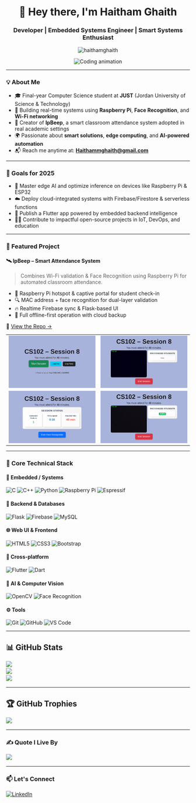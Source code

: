 <h1 align="center">👋 Hey there, I'm Haitham Ghaith</h1>
<h3 align="center">Developer | Embedded Systems Engineer | Smart Systems Enthusiast</h3>

<p align="center">
  <img src="https://komarev.com/ghpvc/?username=haithamghaith&label=Profile%20views&color=0e75b6&style=flat" alt="haithamghaith" />
</p>

<p align="center">
  <img src="https://cdn.dribbble.com/users/1162077/screenshots/3848914/programmer.gif" width="300" alt="Coding animation"/>
</p>

---

### 💡 About Me

- 🎓 Final-year Computer Science student at **JUST** (Jordan University of Science & Technology)
- 🔧 Building real-time systems using **Raspberry Pi**, **Face Recognition**, and **Wi-Fi networking**
- 🚀 Creator of **IpBeep**, a smart classroom attendance system adopted in real academic settings
- 🌍 Passionate about **smart solutions**, **edge computing**, and **AI-powered automation**
- 📬 Reach me anytime at: **Haithammghaith@gmail.com**

---

### 🎯 Goals for 2025
- 🧠 Master edge AI and optimize inference on devices like Raspberry Pi & ESP32
- ☁️ Deploy cloud-integrated systems with Firebase/Firestore & serverless functions
- 📱 Publish a Flutter app powered by embedded backend intelligence
- 🧑‍💻 Contribute to impactful open-source projects in IoT, DevOps, and education

---

### 🚀 Featured Project

#### 🛰️ IpBeep – Smart Attendance System
> Combines Wi-Fi validation & Face Recognition using Raspberry Pi for automated classroom attendance.

- 🔌 Raspberry Pi hotspot & captive portal for student check-in  
- 🔍 MAC address + face recognition for dual-layer validation  
- 🔥 Realtime Firebase sync & Flask-based UI  
- 📂 Full offline-first operation with cloud backup

🔗 [View the Repo →](https://github.com/HaithamGhaith/IpBeep-PI-Side)

<table>
  <tr>
    <td align="center"><img src="https://github.com/HaithamGhaith/IpBeep-PI-Side/blob/main/assets/Screenshots/Start_portal.png" width="350"/></td>
    <td align="center"><img src="https://github.com/HaithamGhaith/IpBeep-PI-Side/blob/main/assets/Screenshots/Start_recognition.png" width="350"/></td>
  </tr>
  <tr>
    <td align="center"><img src="https://github.com/HaithamGhaith/IpBeep-PI-Side/blob/main/assets/Screenshots/Start_tracking.png" width="350"/></td>
    <td align="center"><img src="https://github.com/HaithamGhaith/IpBeep-PI-Side/blob/main/assets/Screenshots/Recognized.png" width="350"/></td>
  </tr>
</table>

---

### 🧠 Core Technical Stack

#### 🔌 Embedded / Systems
![C](https://img.shields.io/badge/c-%2300599C.svg?style=for-the-badge&logo=c&logoColor=white)
![C++](https://img.shields.io/badge/c++-%2300599C.svg?style=for-the-badge&logo=c%2B%2B&logoColor=white)
![Python](https://img.shields.io/badge/python-3670A0?style=for-the-badge&logo=python&logoColor=ffdd54)
![Raspberry Pi](https://img.shields.io/badge/-RaspberryPi-C51A4A?style=for-the-badge&logo=Raspberry-Pi)
![Espressif](https://img.shields.io/badge/espressif-E7352C.svg?style=for-the-badge&logo=espressif&logoColor=white)

#### 🔧 Backend & Databases
![Flask](https://img.shields.io/badge/Flask-%23000.svg?style=for-the-badge&logo=flask&logoColor=white)
![Firebase](https://img.shields.io/badge/firebase-%23039BE5.svg?style=for-the-badge&logo=firebase)
![MySQL](https://img.shields.io/badge/mysql-%2300f.svg?style=for-the-badge&logo=mysql&logoColor=white)

#### 🌐 Web UI & Frontend
![HTML5](https://img.shields.io/badge/html5-%23E34F26.svg?style=for-the-badge&logo=html5&logoColor=white)
![CSS3](https://img.shields.io/badge/css3-%231572B6.svg?style=for-the-badge&logo=css3&logoColor=white)
![Bootstrap](https://img.shields.io/badge/bootstrap-%23563d7c.svg?style=for-the-badge&logo=bootstrap&logoColor=white)

#### 📱 Cross-platform
![Flutter](https://img.shields.io/badge/Flutter-%2302569B.svg?style=for-the-badge&logo=Flutter&logoColor=white)
![Dart](https://img.shields.io/badge/dart-%230175C2.svg?style=for-the-badge&logo=dart&logoColor=white)

#### 🎯 AI & Computer Vision
![OpenCV](https://img.shields.io/badge/OpenCV-27338e.svg?style=for-the-badge&logo=opencv&logoColor=white)
![Face Recognition](https://img.shields.io/badge/face--recognition-FF6F61?style=for-the-badge&logo=python&logoColor=white)

#### ⚙️ Tools
![Git](https://img.shields.io/badge/git-%23F05033.svg?style=for-the-badge&logo=git&logoColor=white)
![GitHub](https://img.shields.io/badge/github-%23121011.svg?style=for-the-badge&logo=github&logoColor=white)
![VS Code](https://img.shields.io/badge/VSCode-%23007ACC.svg?style=for-the-badge&logo=visual-studio-code&logoColor=white)

---

## 📊 GitHub Stats

![](https://github-readme-stats.vercel.app/api?username=HaithamGhaith&theme=dark&hide_border=false&include_all_commits=true&count_private=true)<br/>
![](https://github-readme-streak-stats.herokuapp.com/?user=HaithamGhaith&theme=dark&hide_border=false)<br/>
![](https://github-readme-stats.vercel.app/api/top-langs/?username=HaithamGhaith&theme=dark&hide_border=false&layout=compact)

---

## 🏆 GitHub Trophies

![](https://github-profile-trophy.vercel.app/?username=HaithamGhaith&theme=radical&no-frame=true&no-bg=false&margin-w=4)

---

### ✍️ Quote I Live By

![](https://quotes-github-readme.vercel.app/api?type=horizontal&theme=radical)

---

### 📫 Let's Connect

[![LinkedIn](https://img.shields.io/badge/LinkedIn-%230077B5.svg?logo=linkedin&logoColor=white)](https://www.linkedin.com/in/haitham-ghaith-b37785159/)
